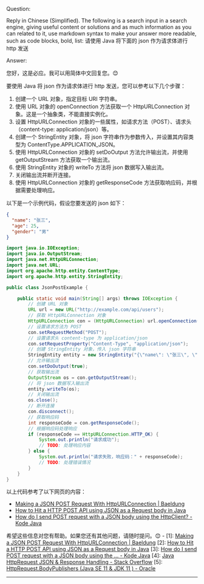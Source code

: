 Question:

Reply in Chinese (Simplified).
The following is a search input in a search engine, giving useful content or solutions and as much information as you can related to it, use markdown syntax to make your answer more readable, such as code blocks, bold, list:
请使用 Java 将下面的 json 作为请求体进行 http 发送

Answer:

您好，这是必应。我可以用简体中文回复您。😊

要使用 Java 将 json 作为请求体进行 http 发送，您可以参考以下几个步骤：

1. 创建一个 URL 对象，指定目标 URI 字符串。
2. 使用 URL 对象的 openConnection 方法获取一个 HttpURLConnection 对象。这是一个抽象类，不能直接实例化。
3. 设置 HttpURLConnection 对象的一些属性，如请求方法（POST）、请求头（content-type: application/json）等。
4. 创建一个 StringEntity 对象，将 json 字符串作为参数传入，并设置其内容类型为 ContentType.APPLICATION_JSON。
5. 使用 HttpURLConnection 对象的 setDoOutput 方法允许输出流，并使用 getOutputStream 方法获取一个输出流。
6. 使用 StringEntity 对象的 writeTo 方法将 json 数据写入输出流。
7. 关闭输出流并断开连接。
8. 使用 HttpURLConnection 对象的 getResponseCode 方法获取响应码，并根据需要处理响应。

以下是一个示例代码，假设您要发送的 json 如下：

```json
{
  "name": "张三",
  "age": 25,
  "gender": "男"
}
```

```java
import java.io.IOException;
import java.io.OutputStream;
import java.net.HttpURLConnection;
import java.net.URL;
import org.apache.http.entity.ContentType;
import org.apache.http.entity.StringEntity;

public class JsonPostExample {

    public static void main(String[] args) throws IOException {
        // 创建 URL 对象
        URL url = new URL("http://example.com/api/users");
        // 获取 HttpURLConnection 对象
        HttpURLConnection con = (HttpURLConnection) url.openConnection();
        // 设置请求方法为 POST
        con.setRequestMethod("POST");
        // 设置请求头 content-type 为 application/json
        con.setRequestProperty("Content-Type", "application/json");
        // 创建 StringEntity 对象，传入 json 字符串
        StringEntity entity = new StringEntity("{\"name\": \"张三\", \"age\": 25, \"gender\": \"男\"}", ContentType.APPLICATION_JSON);
        // 允许输出流
        con.setDoOutput(true);
        // 获取输出流
        OutputStream os = con.getOutputStream();
        // 将 json 数据写入输出流
        entity.writeTo(os);
        // 关闭输出流
        os.close();
        // 断开连接
        con.disconnect();
        // 获取响应码
        int responseCode = con.getResponseCode();
        // 根据响应码处理响应
        if (responseCode == HttpURLConnection.HTTP_OK) {
            System.out.println("请求成功");
            // TODO: 处理响应内容
        } else {
            System.out.println("请求失败，响应码：" + responseCode);
            // TODO: 处理错误情况
        }
    }
}
```

以上代码参考了以下网页的内容：

- [Making a JSON POST Request With HttpURLConnection | Baeldung](https://www.baeldung.com/httpurlconnection-post)
- [How to Hit a HTTP POST API using JSON as a Request body in Java](https://www.behindjava.com/java-rest-api-post/)
- [How do I send POST request with a JSON body using the HttpClient? - Kode Java](https://kodejava.org/how-do-i-send-post-request-with-a-json-body-using-the-httpclient/)

希望这些信息对您有帮助。如果您还有其他问题，请随时提问。😊
\-
\[1]: [Making a JSON POST Request With HttpURLConnection | Baeldung](https://www.baeldung.com/httpurlconnection-post)
\[2]: [How to Hit a HTTP POST API using JSON as a Request body in Java](https://www.behindjava.com/java-rest-api-post/)
\[3]: [How do I send POST request with a JSON body using the ... - Kode Java](https://kodejava.org/how-do-i-send-post-request-with-a-json-body-using-the-httpclient/)
\[4]: [Java HttpRequest JSON & Response Handling - Stack Overflow](https://stackoverflow.com/questions/22816335/java-httprequest-json-response-handling)
\[5]: [HttpRequest.BodyPublishers (Java SE 11 & JDK 11 ) - Oracle](https://docs.oracle.com/en/java/javase/11/docs/api/java.net.http/java/net/http/HttpRequest.BodyPublishers.html)

<hr/>

